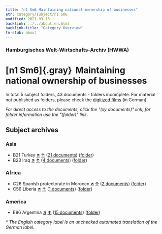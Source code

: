 ```yaml
---
title: "n1 Sm6 Maintaining national ownership of businesses"
etr: category/subject/n1 Sm6
modified: 2021-03-13
backlink: ../../about.en.html
backlink-title: "Category Overview"
fn-stub: about
---
```


### Hamburgisches Welt-Wirtschafts-Archiv (HWWA)
# [n1 Sm6]{.gray}&#8201; Maintaining national ownership of businesses&#160; 





In total 5 subject folders, 43 documents - folders incomplete.
For material not published as folders, please check the [digitized films](/film/h1_sh) (in German).

_For direct access to the documents, click the "(xy documents)" link, for folder information use the "(folder)" link._

## Subject archives



### Asia

- B21 Turkey [**&nearr;**](../../../geo/i/141111/about.en.html "Turkey (all folders)") [**&uarr;**](../../../geo/about.en.html#B21 "Country category system") (<a href="https://pm20.zbw.eu/dfgview/sh/141111,144937" title="about: Turkey : Maintaining national ownership of businesses" target="_blank">21 documents</a>) ([folder](http://purl.org/pressemappe20/folder/sh/141111,144937))
- B23 Iraq [**&nearr;**](../../../geo/i/141113/about.en.html "Iraq (all folders)") [**&uarr;**](../../../geo/about.en.html#B23 "Country category system") (<a href="https://pm20.zbw.eu/dfgview/sh/141113,144937" title="about: Iraq : Maintaining national ownership of businesses" target="_blank">4 documents</a>) ([folder](http://purl.org/pressemappe20/folder/sh/141113,144937))

### Africa

- C26 Spanish protectorate in Morocco [**&nearr;**](../../../geo/i/141359/about.en.html "Spanish protectorate in Morocco (all folders)") [**&uarr;**](../../../geo/about.en.html#C26 "Country category system") (<a href="https://pm20.zbw.eu/dfgview/sh/141359,144937" title="about: Spanish protectorate in Morocco : Maintaining national ownership of businesses" target="_blank">2 documents</a>) ([folder](http://purl.org/pressemappe20/folder/sh/141359,144937))
- C56 Liberia [**&nearr;**](../../../geo/i/141405/about.en.html "Liberia (all folders)") [**&uarr;**](../../../geo/about.en.html#C56 "Country category system") (<a href="https://pm20.zbw.eu/dfgview/sh/141405,144937" title="about: Liberia : Maintaining national ownership of businesses" target="_blank">1 documents</a>) ([folder](http://purl.org/pressemappe20/folder/sh/141405,144937))

### America

- E86 Argentina [**&nearr;**](../../../geo/i/141692/about.en.html "Argentina (all folders)") [**&uarr;**](../../../geo/about.en.html#E86 "Country category system") (<a href="https://pm20.zbw.eu/dfgview/sh/141692,144937" title="about: Argentina : Maintaining national ownership of businesses" target="_blank">15 documents</a>) ([folder](http://purl.org/pressemappe20/folder/sh/141692,144937))


_* The English category label is an unchecked automated translation of the German label._

